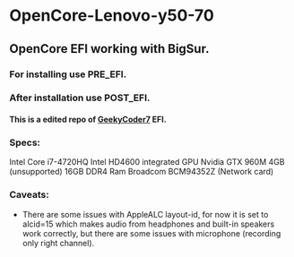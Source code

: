 # OpenCore-Lenovo-y50-70
## OpenCore EFI working with BigSur.

### For installing use PRE_EFI.
### After installation use POST_EFI.

#### This is a edited repo of [GeekyCoder7](https://github.com/adam-p/markdown-here/wiki/Markdown-Cheatsheet#links) EFI.

### Specs:

Intel Core i7-4720HQ
Intel HD4600 integrated GPU
Nvidia GTX 960M 4GB (unsupported)
16GB DDR4 Ram
Broadcom BCM94352Z (Network card)


### Caveats:

  * There are some issues with AppleALC layout-id, for now it is set to alcid=15 which makes audio from headphones and built-in speakers work correctly, but there are some issues with microphone (recording only right channel).   
